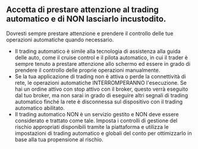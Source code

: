 ## Accetta di prestare attenzione al trading automatico e di NON lasciarlo incustodito.

Dovresti sempre prestare attenzione e prendere il controllo delle tue operazioni automatiche quando necessario.
- Il trading automatico è simile alla tecnologia di assistenza alla guida delle auto, come il cruise control e il pilota automatico, in cui il trader è sempre tenuto a prestare attenzione allo schermo ed essere in grado di prendere il controllo delle proprie operazioni manualmente.
- Se la tua applicazione di trading non è attiva o perde la connettività di rete, le operazioni automatiche INTERROMPERANNO l'esecuzione. Se hai un ordine attivo con stop attivo con il broker, questo verrà eseguito dal tuo broker, ma non sarai in grado di eseguire altri segnali di trading automatico finché la rete è disconnessa sul dispositivo con il trading automatico abilitato.
- Il trading automatico NON è un servizio gestito e NON deve essere considerato e trattato come tale. Imposta i controlli di gestione del rischio appropriati disponibili tramite la piattaforma e utilizza le impostazioni di trading automatico e globali del conto per ottimizzarlo in base alla tua propensione al rischio.